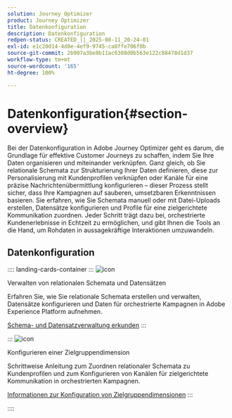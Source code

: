 ```yaml
---
solution: Journey Optimizer
product: Journey Optimizer
title: Datenkonfiguration
description: Datenkonfiguration
redpen-status: CREATED_||_2025-08-11_20-24-01
exl-id: e1c20d14-4d0e-4ef9-9745-ca8ffe706f0b
source-git-commit: 2b907a3be8b11ac6308d0b563e122c88478d1d37
workflow-type: tm+mt
source-wordcount: '165'
ht-degree: 100%

---
```


# Datenkonfiguration{#section-overview}

Bei der Datenkonfiguration in Adobe Journey Optimizer geht es darum, die Grundlage für effektive Customer Journeys zu schaffen, indem Sie Ihre Daten organisieren und miteinander verknüpfen. Ganz gleich, ob Sie relationale Schemata zur Strukturierung Ihrer Daten definieren, diese zur Personalisierung mit Kundenprofilen verknüpfen oder Kanäle für eine präzise Nachrichtenübermittlung konfigurieren – dieser Prozess stellt sicher, dass Ihre Kampagnen auf sauberen, umsetzbaren Erkenntnissen basieren. Sie erfahren, wie Sie Schemata manuell oder mit Datei-Uploads erstellen, Datensätze konfigurieren und Profile für eine zielgerichtete Kommunikation zuordnen. Jeder Schritt trägt dazu bei, orchestrierte Kundenerlebnisse in Echtzeit zu ermöglichen, und gibt Ihnen die Tools an die Hand, um Rohdaten in aussagekräftige Interaktionen umzuwandeln.

## Datenkonfiguration

:::: landing-cards-container
:::
![icon](https://cdn.experienceleague.adobe.com/icons/gear.svg)

Verwalten von relationalen Schemata und Datensätzen

Erfahren Sie, wie Sie relationale Schemata erstellen und verwalten, Datensätze konfigurieren und Daten für orchestrierte Kampagnen in Adobe Experience Platform aufnehmen.

[Schema- und Datensatzverwaltung erkunden](schemas-datasets-landing-page.md)
:::

:::
![icon](https://cdn.experienceleague.adobe.com/icons/bullseye.svg)

Konfigurieren einer Zielgruppendimension

Schrittweise Anleitung zum Zuordnen relationaler Schemata zu Kundenprofilen und zum Konfigurieren von Kanälen für zielgerichtete Kommunikation in orchestrierten Kampagnen.

[Informationen zur Konfiguration von Zielgruppendimensionen](../using/orchestrated/target-dimension.md)
:::

::::

